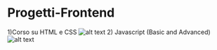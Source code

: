 # Progetti-Frontend
1)Corso su HTML e CSS
![alt text](https://www.giacomomazzoni.it/wp-content/uploads/2019/01/html5-piccola-guida.jpg)
2) Javascript (Basic and Advanced) 
![alt text](https://www.freepnglogos.com/uploads/javascript-png/javascript-shield-logo-icon-2.png)
